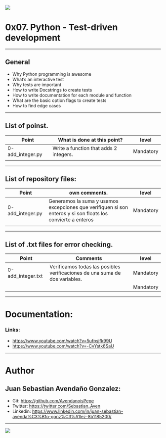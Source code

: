 ![](https://blog.educacionit.com/wp-content/uploads/2018/09/2-01-750x410.jpg)

# 0x07. Python - Test-driven development

------------

## General
- Why Python programming is awesome
- What’s an interactive test
- Why tests are important
- How to write Docstrings to create tests
- How to write documentation for each module and function
- What are the basic option flags to create tests
- How to find edge cases

------------

## List of poinst.

|  Point | What is done at this point? | level |
| ------------ | ------------ | ------------ |
| 0-add_integer.py | Write a function that adds 2 integers. | Mandatory |
|  |  |  |

------------

## List of repository files:

|  Point | own comments.  | level |
| ------------ | ------------ | ------------ |
| 0-add_integer.py | Generamos la suma y usamos excepciones que verifiquen si son enteros y si son floats los convierte a enteros | Mandatory |
|  |  |  |

------------

## List of .txt files for error checking.

| Point  | Comments | level |
| ------------ | ------------ | ------------ |
| 0-add_integer.txt | Verificamos todas las posibles verificaciones de una suma de dos variables. | Mandatory |
|  |  | Mandatory |

------------

# Documentation:
### Links:

- https://www.youtube.com/watch?v=5ufpsjfk99U
- https://www.youtube.com/watch?v=-CvYstk6SaU


------------

# Author


## Juan Sebastian Avendaño Gonzalez:
- Git: https://github.com/AvendanoisPepe
- Twitter: https://twitter.com/Sebastian_Aven
- Linkedin: https://www.linkedin.com/in/juan-sebastian-avenda%C3%B1o-gonz%C3%A1lez-8b1185200/

------------


![](https://scontent.fbog4-1.fna.fbcdn.net/v/t39.30808-6/271153206_3074657909465585_6907762404450913633_n.jpg?_nc_cat=105&_nc_rgb565=1&ccb=1-5&_nc_sid=730e14&_nc_ohc=Wm9imN7mxqAAX_DgRTy&_nc_ht=scontent.fbog4-1.fna&oh=00_AT9bMuywrpnZKR3yaTAPu-lqwQ0uJpFTGIYQPM2wabvWlg&oe=61EB1180)